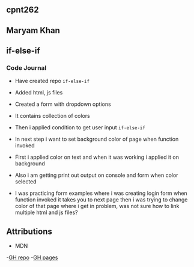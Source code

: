 ## cpnt262

## Maryam Khan

## if-else-if

### Code Journal

- Have created repo `if-else-if`
- Added html, js files 
- Created a form with dropdown options
- It contains collection of  colors
- Then i applied condition to get user input `if-else-if`
- In next step i want to set background color of page when function invoked
- First i applied color on text and when it was working i applied it on background 
- Also i am getting  print out output on console and form when color selected

- I was practicing form examples where i was creating login form when function invoked it takes you to next page then i was trying to change color of that page where i get in problem, was not sure how to link multiple html and js files?

## Attributions

- MDN


-[GH repo](https://github.com/maryambkhan/if-else-if)
-[GH pages]()
